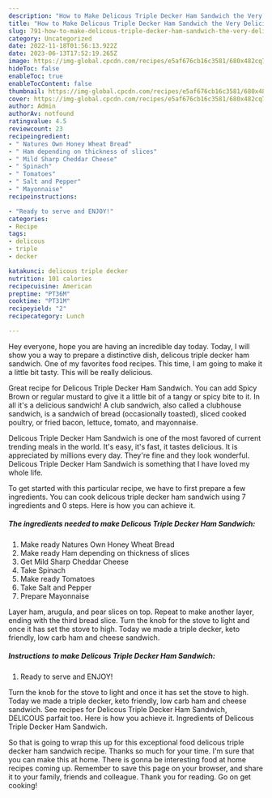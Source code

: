 ```yaml
---
description: "How to Make Delicous Triple Decker Ham Sandwich the Very Delicious}"
title: "How to Make Delicous Triple Decker Ham Sandwich the Very Delicious}"
slug: 791-how-to-make-delicous-triple-decker-ham-sandwich-the-very-delicious
category: Uncategorized
date: 2022-11-18T01:56:13.922Z
date: 2023-06-13T17:52:19.265Z
image: https://img-global.cpcdn.com/recipes/e5af676cb16c3581/680x482cq70/delicous-triple-decker-ham-sandwich-recipe-main-photo.jpg
hideToc: false
enableToc: true
enableTocContent: false
thumbnail: https://img-global.cpcdn.com/recipes/e5af676cb16c3581/680x482cq70/delicous-triple-decker-ham-sandwich-recipe-main-photo.jpg
cover: https://img-global.cpcdn.com/recipes/e5af676cb16c3581/680x482cq70/delicous-triple-decker-ham-sandwich-recipe-main-photo.jpg
author: Admin
authorAv: notfound
ratingvalue: 4.5
reviewcount: 23
recipeingredient:
- " Natures Own Honey Wheat Bread"
- " Ham depending on thickness of slices"
- " Mild Sharp Cheddar Cheese"
- " Spinach"
- " Tomatoes"
- " Salt and Pepper"
- " Mayonnaise"
recipeinstructions:

- "Ready to serve and ENJOY!"
categories:
- Recipe
tags:
- delicous
- triple
- decker

katakunci: delicous triple decker 
nutrition: 101 calories
recipecuisine: American
preptime: "PT36M"
cooktime: "PT31M"
recipeyield: "2"
recipecategory: Lunch

---
```



Hey everyone, hope you are having an incredible day today. Today, I will show you a way to prepare a distinctive dish, delicous triple decker ham sandwich. One of my favorites food recipes. This time, I am going to make it a little bit tasty. This will be really delicious.

Great recipe for Delicous Triple Decker Ham Sandwich. You can add Spicy Brown or regular mustard to give it a little bit of a tangy or spicy bite to it. In all it&#39;s a delicious sandwich! A club sandwich, also called a clubhouse sandwich, is a sandwich of bread (occasionally toasted), sliced cooked poultry, or fried bacon, lettuce, tomato, and mayonnaise.

Delicous Triple Decker Ham Sandwich is one of the most favored of current trending meals in the world. It's easy, it's fast, it tastes delicious. It is appreciated by millions every day. They're fine and they look wonderful. Delicous Triple Decker Ham Sandwich is something that I have loved my whole life.


To get started with this particular recipe, we have to first prepare a few ingredients. You can cook delicous triple decker ham sandwich using 7 ingredients and 0 steps. Here is how you can achieve it.

<!--inarticleads1-->

##### The ingredients needed to make Delicous Triple Decker Ham Sandwich:

1. Make ready  Natures Own Honey Wheat Bread
1. Make ready  Ham depending on thickness of slices
1. Get  Mild Sharp Cheddar Cheese
1. Take  Spinach
1. Make ready  Tomatoes
1. Take  Salt and Pepper
1. Prepare  Mayonnaise


Layer ham, arugula, and pear slices on top. Repeat to make another layer, ending with the third bread slice. Turn the knob for the stove to light and once it has set the stove to high. Today we made a triple decker, keto friendly, low carb ham and cheese sandwich. 

<!--inarticleads2-->

##### Instructions to make Delicous Triple Decker Ham Sandwich:


1. Ready to serve and ENJOY!

Turn the knob for the stove to light and once it has set the stove to high. Today we made a triple decker, keto friendly, low carb ham and cheese sandwich. See recipes for Delicous Triple Decker Ham Sandwich, DELICOUS parfait too. Here is how you achieve it. Ingredients of Delicous Triple Decker Ham Sandwich. 

So that is going to wrap this up for this exceptional food delicous triple decker ham sandwich recipe. Thanks so much for your time. I'm sure that you can make this at home. There is gonna be interesting food at home recipes coming up. Remember to save this page on your browser, and share it to your family, friends and colleague. Thank you for reading. Go on get cooking!

